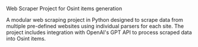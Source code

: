 Web Scraper Project for Osint items generation

A modular web scraping project in Python designed to scrape data from multiple pre-defined websites using individual parsers for each site. 
The project includes integration with OpenAI's GPT API to process scraped data into Osint items.